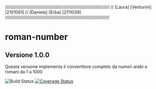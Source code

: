 //////////////////////////////////////////////////////////////////// 
// [Laura] [Venturini] [2101061]
// [Daniela] [Erba] [2111039]
////////////////////////////////////////////////////////////////////
# roman-number
## Versione 1.0.0
Questa versione implementa il convertitore completo da numeri arabi a romani da 1 a 1000

![Build Status](https://github.com/VentiLaura/roman-number/actions/workflows/build.yml/badge.svg)
[![Coverage Status](https://coveralls.io/repos/github/VentiLaura/roman-number/badge.svg?branch=main&kill_cache=1)](https://coveralls.io/github/VentiLaura/roman-number?branch=main)